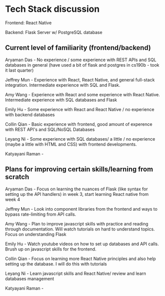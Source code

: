 # Tech Stack discussion

Frontend: React Native

Backend: Flask Server w/ PostgreSQL database

## Current level of familiarity (frontend/backend)

Aryaman Das - No experience / some experience with REST APIs and SQL databases in general (have used a bit of flask and postgres in cs190b - took it last quarter)

Jeffrey Mun - Experience with React, React Native, and general full-stack integration. Intermediate experience with SQL and Flask.

Amy Wang - Experience with React and some experience with React Native. Intermediate experience with SQL databases and Flask

Emily Hu - Some experience with React and React Native / no experience with backend databases

Collin Qian - Basic experience with frontend, good amount of experence with REST API's and SQL/NoSQL Databases

Leyang Ni - Some experience with SQL databases/ a little / no experience (maybe a little with HTML and CSS) with frontend developments. 

Katyayani Raman - 

## Plans for improving certain skills/learning from scratch

Aryaman Das - Focus on learning the nuances of Flask (like syntax for setting up the API handlers) in week 3, start learning React native from week 4

Jeffrey Mun - Look into component libraries from the frontend and ways to bypass rate-limiting from API calls.

Amy Wang - Plan to improve javascript skills with practice and reading through documentation. Will watch tutorials on hard to understand topics. Focus on understanding Flask

Emily Hu - Watch youtube videos on how to set up databases and API calls. Brush up on javascript skills for the frontend.

Collin Qian - Focus on learning more React Native principles and also help setting up the database. I will do this with tutorials

Leyang Ni - Learn javascript skills and React Native/ review and learn databases management

Katyayani Raman -
